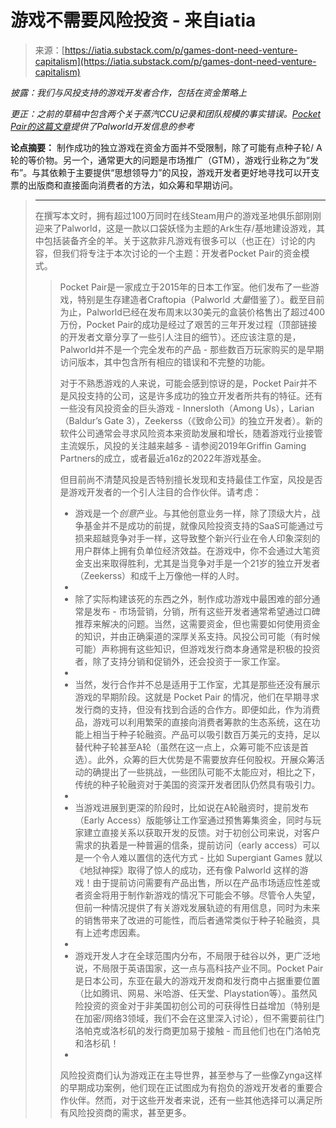 <!--yml

类别：未分类

日期：2024年5月27日15:02:07

-->

# 游戏不需要风险投资 - 来自iatia

> 来源：[https://iatia.substack.com/p/games-dont-need-venture-capitalism](https://iatia.substack.com/p/games-dont-need-venture-capitalism)

*披露：我们与风投支持的游戏开发者合作，包括在资金策略上*

*更正：之前的草稿中包含两个关于蒸汽CCU记录和团队规模的事实错误。[Pocket Pair的这篇文章](https://note.com/pocketpair/n/n54f674cccc40)提供了Palworld开发信息的参考*

**论点摘要：** 制作成功的独立游戏在资金方面并不受限制，除了可能有点种子轮/ A轮的等价物。另一个，通常更大的问题是市场推广（GTM），游戏行业称之为“发布”。与其依赖于主要提供“思想领导力”的风投，游戏开发者更好地寻找可以开支票的出版商和直接面向消费者的方法，如众筹和早期访问。

> * * *
> 
> 在撰写本文时，拥有超过100万同时在线Steam用户的游戏圣地俱乐部刚刚迎来了Palworld，这是一款以口袋妖怪为主题的Ark生存/基地建设游戏，其中包括装备齐全的羊。关于这款非凡游戏有很多可以（也正在）讨论的内容，但我们将专注于本次讨论的一个主题：开发者Pocket Pair的资金模式。
> 
> > Pocket Pair是一家成立于2015年的日本工作室。他们发布了一些游戏，特别是生存建造者Craftopia（Palworld *大量*借鉴了）。截至目前为止，Palworld已经在发布周末以30美元的盒装价格售出了超过400万份，Pocket Pair的成功是经过了艰苦的三年开发过程（顶部链接的开发者文章分享了一些引人注目的细节）。还应该注意的是，Palworld并不是一个完全发布的产品 - 那些数百万玩家购买的是早期访问版本，其中包含所有相应的错误和不完整的功能。
> > 
> > 对于不熟悉游戏的人来说，可能会感到惊讶的是，Pocket Pair并不是风投支持的公司，这是许多成功的独立开发者所共有的特征。还有一些没有风投资金的巨头游戏 - Innersloth（Among Us），Larian（Baldur’s Gate 3），Zeekerss（《致命公司》的独立开发者）。新的软件公司通常会寻求风险资本来资助发展和增长，随着游戏行业接管主流娱乐，风投的关注越来越多 - 请参阅2019年Griffin Gaming Partners的成立，或者最近a16z的2022年游戏基金。
> > 
> > 但目前尚不清楚风投是否特别擅长发现和支持最佳工作室，风投是否是游戏开发者的一个引人注目的合作伙伴。请考虑：
> > 
> > +   游戏是一个*创意*产业。与其他创意业务一样，除了顶级大片，战争基金并不是成功的前提，就像风险投资支持的SaaS可能通过亏损来超越竞争对手一样，这导致整个新兴行业在令人印象深刻的用户群体上拥有负单位经济效益。在游戏中，你不会通过大笔资金支出来取得胜利，尤其是当竞争对手是一个21岁的独立开发者（Zeekerss）和成千上万像他一样的人时。
> > +   
> > +   除了实际构建该死的东西之外，制作成功游戏中最困难的部分通常是发布 - 市场营销，分销，所有这些开发者通常希望通过口碑推荐来解决的问题。当然，这需要资金，但也需要如何使用资金的知识，并由正确渠道的深厚关系支持。风投公司可能（有时候可能）声称拥有这些知识，但游戏发行商本身通常是积极的投资者，除了支持分销和促销外，还会投资于一家工作室。
> > +   
> > +   当然，发行合作并不总是适用于工作室，尤其是那些还没有展示游戏的早期阶段。这就是 Pocket Pair 的情况，他们在早期寻求发行商的支持，但没有找到合适的合作方。即便如此，作为消费品，游戏可以利用繁荣的直接向消费者筹款的生态系统，这在功能上相当于种子轮融资。产品可以吸引数百万美元的支持，足以替代种子轮甚至A轮（虽然在这一点上，众筹可能不应该是首选）。此外，众筹的巨大优势是不需要放弃任何股权。开展众筹活动的确提出了一些挑战，一些团队可能不太能应对，相比之下，传统的种子轮融资对于美国的资深开发者团队仍然具有吸引力。
> > +   
> > +   当游戏进展到更深的阶段时，比如说在A轮融资时，提前发布（Early Access）版能够让工作室通过预售筹集资金，同时与玩家建立直接关系以获取开发的反馈。对于初创公司来说，对客户需求的执着是一种普遍的信条，提前访问（early access）可以是一个令人难以置信的迭代方式 - 比如 Supergiant Games 就以《地狱神探》取得了惊人的成功，还有像 Palworld 这样的游戏！由于提前访问需要有产品出售，所以在产品市场适应性差或者资金将用于制作新游戏的情况下可能会不够。尽管令人失望，但前一种情况提供了有关游戏发展轨迹的有用信息，同时为未来的销售带来了改进的可能性，而后者通常类似于种子轮融资，具有上述考虑因素。
> > +   
> > +   游戏开发人才在全球范围内分布，不局限于硅谷以外，更广泛地说，不局限于英语国家，这一点与高科技产业不同。Pocket Pair是日本公司，东亚在最大的游戏开发商和发行商中占据重要位置（比如腾讯、网易、米哈游、任天堂、Playstation等）。虽然风险投资的资金对于非美国初创公司的可获得性日益增加（特别是在加密/网络3领域，我们不会在这里深入讨论），但不需要前往门洛帕克或洛杉矶的发行商更加易于接触 - 而且他们也在门洛帕克和洛杉矶！
> > +   
> > 风险投资商们认为游戏正在主导世界，甚至参与了一些像Zynga这样的早期成功案例，他们现在正试图成为有抱负的游戏开发者的重要合作伙伴。然而，对于这些开发者来说，还有一些其他选择可以满足所有风险投资商的需求，甚至更多。
